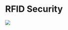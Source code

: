 # RFID Security
  <img src="https://firebasestorage.googleapis.com/v0/b/hinh-6eaf7.appspot.com/o/va.png?alt=media&token=c454d855-0d9b-419f-89a5-2532bc03bbe7">

